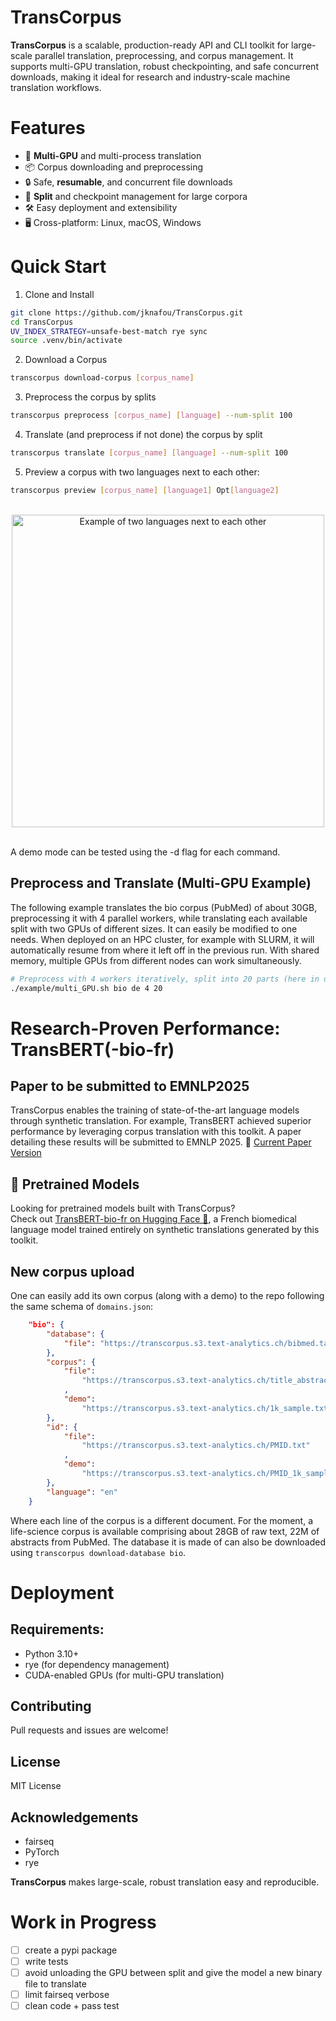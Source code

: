 # TransCorpus
**TransCorpus** is a scalable, production-ready API and CLI toolkit for large-scale parallel translation, preprocessing, and corpus management. It supports multi-GPU translation, robust checkpointing, and safe concurrent downloads, making it ideal for research and industry-scale machine translation workflows.

# Features
- 🚀 **Multi-GPU** and multi-process translation
- 📦 Corpus downloading and preprocessing
- 🔒 Safe, **resumable**, and concurrent file downloads
- 🧩 **Split** and checkpoint management for large corpora
- 🛠️ Easy deployment and extensibility
- 🖥️ Cross-platform: Linux, macOS, Windows

# Quick Start
1. Clone and Install
```bash
git clone https://github.com/jknafou/TransCorpus.git
cd TransCorpus
UV_INDEX_STRATEGY=unsafe-best-match rye sync
source .venv/bin/activate
```
2. Download a Corpus

```bash
transcorpus download-corpus [corpus_name]
```
3. Preprocess the corpus by splits
```bash
transcorpus preprocess [corpus_name] [language] --num-split 100
```
4. Translate (and preprocess if not done) the corpus by split
```bash
transcorpus translate [corpus_name] [language] --num-split 100
```
5. Preview a corpus with two languages next to each other:
```bash
transcorpus preview [corpus_name] [language1] Opt[language2]
```

<br>
<div align="center">
  <img src="https://transcorpus.s3.text-analytics.ch/sidepreview.png" alt="Example of two languages next to each other" width="500"/>
</div>
<br>

A demo mode can be tested using the -d flag for each command.

## Preprocess and Translate (Multi-GPU Example)
The following example translates the bio corpus (PubMed) of about 30GB, preprocessing it with 4 parallel workers, while translating each available split with two GPUs of different sizes. It can easily be modified to one needs. When deployed on an HPC cluster, for example with SLURM, it will automatically resume from where it left off in the previous run. With shared memory, multiple GPUs from different nodes can work simultaneously.
```bash
# Preprocess with 4 workers iteratively, split into 20 parts (here in demo mode)
./example/multi_GPU.sh bio de 4 20

```

# Research-Proven Performance: TransBERT(-bio-fr)
## Paper to be submitted to EMNLP2025
TransCorpus enables the training of state-of-the-art language models through synthetic translation. For example, TransBERT achieved superior performance by leveraging corpus translation with this toolkit. A paper detailing these results will be submitted to EMNLP 2025. 📝 [Current Paper Version](https://transbert.s3.text-analytics.ch/TransBERT.pdf)

## 🧬 Pretrained Models
Looking for pretrained models built with TransCorpus?  
Check out [TransBERT-bio-fr on Hugging Face 🤗](https://huggingface.co/jknafou/TransBERT-bio-fr), a French biomedical language model trained entirely on synthetic translations generated by this toolkit.


## New corpus upload
One can easily add its own corpus (along with a demo) to the repo following the same schema of ```domains.json```:
```json
    "bio": {
        "database": {
            "file": "https://transcorpus.s3.text-analytics.ch/bibmed.tar.gz"
        },
        "corpus": {
            "file":
                "https://transcorpus.s3.text-analytics.ch/title_abstract_en.txt"
            ,
            "demo":
                "https://transcorpus.s3.text-analytics.ch/1k_sample.txt"
        },
        "id": {
            "file":
                "https://transcorpus.s3.text-analytics.ch/PMID.txt"
            ,
            "demo":
                "https://transcorpus.s3.text-analytics.ch/PMID_1k_sample.txt"
        },
        "language": "en"
    }
```
Where each line of the corpus is a different document. For the moment, a life-science corpus is available comprising about 28GB of raw text, 22M of abstracts from PubMed. The database it is made of can also be downloaded using ```transcorpus download-database bio```.

# Deployment
## Requirements:

- Python 3.10+
- rye (for dependency management)
- CUDA-enabled GPUs (for multi-GPU translation)

## Contributing
Pull requests and issues are welcome!

## License
MIT License

## Acknowledgements
- fairseq
- PyTorch
- rye

**TransCorpus** makes large-scale, robust translation easy and reproducible. 


# Work in Progress
- [ ] create a pypi package
- [ ] write tests
- [ ] avoid unloading the GPU between split and give the model a new binary file to translate
- [ ] limit fairseq verbose
- [ ] clean code + pass test
